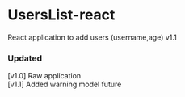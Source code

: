 # UsersList-react
React application to add users (username,age) v1.1

### Updated
[v1.0] Raw application <br />
[v1.1] Added warning model future
